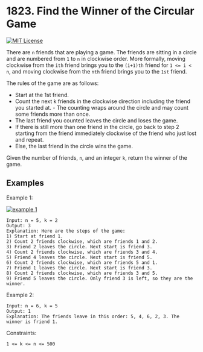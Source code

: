 
# 1823. Find the Winner of the Circular Game


[![MIT License](https://camo.githubusercontent.com/472690903f70a87b6ffdc31598aa41239adc4177f8cb9d368af04e6915a57a33/68747470733a2f2f696d672e736869656c64732e696f2f62616467652f446966666963756c74792d4d656469756d2d6f72616e6765)]()

There are `n` friends that are playing a game. The friends are sitting in a circle and are numbered from `1` to `n` in clockwise order. More formally, moving clockwise from the `ith` friend brings you to the `(i+1)th` friend for `1 <= i < n`, and moving clockwise from the `nth` friend brings you to the `1st` friend.

The rules of the game are as follows:

- Start at the 1st friend.
- Count the next k friends in the clockwise direction including the friend you started at. - The counting wraps around the circle and may count some friends more than once.
- The last friend you counted leaves the circle and loses the game.
- If there is still more than one friend in the circle, go back to step 2 starting from the friend immediately clockwise of the friend who just lost and repeat.
- Else, the last friend in the circle wins the game.


Given the number of friends, `n`, and an integer `k`, return the winner of the game.

## Examples

Example 1:

[![example 1](https://assets.leetcode.com/uploads/2021/03/25/ic234-q2-ex11.png)]()

```
Input: n = 5, k = 2
Output: 3
Explanation: Here are the steps of the game:
1) Start at friend 1.
2) Count 2 friends clockwise, which are friends 1 and 2.
3) Friend 2 leaves the circle. Next start is friend 3.
4) Count 2 friends clockwise, which are friends 3 and 4.
5) Friend 4 leaves the circle. Next start is friend 5.
6) Count 2 friends clockwise, which are friends 5 and 1.
7) Friend 1 leaves the circle. Next start is friend 3.
8) Count 2 friends clockwise, which are friends 3 and 5.
9) Friend 5 leaves the circle. Only friend 3 is left, so they are the winner.
```

Example 2:

```
Input: n = 6, k = 5
Output: 1
Explanation: The friends leave in this order: 5, 4, 6, 2, 3. The winner is friend 1.
```

Constraints:

`1 <= k <= n <= 500`
